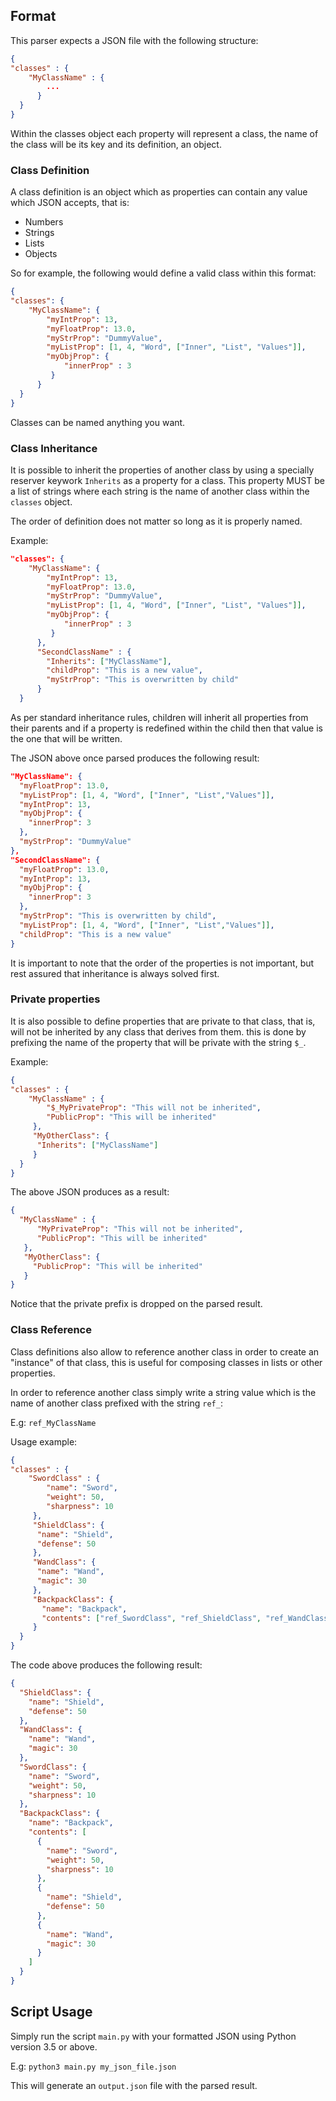 ## Format
This parser expects a JSON file with the following structure:
```json
{
"classes" : {
    "MyClassName" : {
        ...
      }
  }
}
```

Within the classes object each property will represent a class, the name of the class will be its key and its definition,
an object.

### Class Definition
A class definition is an object which as properties can contain any value which JSON accepts, that is:
- Numbers
- Strings
- Lists
- Objects

So for example, the following would define a valid class within this format:
```json
{
"classes": {
    "MyClassName": {
        "myIntProp": 13,
        "myFloatProp": 13.0,
        "myStrProp": "DummyValue",
        "myListProp": [1, 4, "Word", ["Inner", "List", "Values"]],
        "myObjProp": {
            "innerProp" : 3
         }
      }
  }
}
```
Classes can be named anything you want.

### Class Inheritance
It is possible to inherit the properties of another class by using a specially reserver keywork `Inherits` as a property
for a class. This property MUST be a list of strings where each string is the name of another class within the `classes` object.

The order of definition does not matter so long as it is properly named.

Example:
```json
"classes": {
    "MyClassName": {
        "myIntProp": 13,
        "myFloatProp": 13.0,
        "myStrProp": "DummyValue",
        "myListProp": [1, 4, "Word", ["Inner", "List", "Values"]],
        "myObjProp": {
            "innerProp" : 3
         }
      },
      "SecondClassName" : {
        "Inherits": ["MyClassName"],
        "childProp": "This is a new value",
        "myStrProp": "This is overwritten by child"
      }
  }
  ```
  
  As per standard inheritance rules, children will inherit all properties from their parents and if a property is redefined
  within the child then that value is the one that will be written.
  
  The JSON above once parsed produces the following result:
  
  ```json
  "MyClassName": {
    "myFloatProp": 13.0,
    "myListProp": [1, 4, "Word", ["Inner", "List","Values"]],
    "myIntProp": 13,
    "myObjProp": {
      "innerProp": 3
    },
    "myStrProp": "DummyValue"
  },
  "SecondClassName": {
    "myFloatProp": 13.0,
    "myIntProp": 13,
    "myObjProp": {
      "innerProp": 3
    },
    "myStrProp": "This is overwritten by child",
    "myListProp": [1, 4, "Word", ["Inner", "List","Values"]],
    "childProp": "This is a new value"
  }
  ```
It is important to note that the order of the properties is not important, but rest assured that inheritance is always
solved first.

### Private properties
It is also possible to define properties that are private to that class, that is, will not be inherited by any class
that derives from them. this is done by prefixing the name of the property that will be private with the string `$_`.

Example:

```json
{
"classes" : {
    "MyClassName" : {
        "$_MyPrivateProp": "This will not be inherited",
        "PublicProp": "This will be inherited"
     },
     "MyOtherClass": {
      "Inherits": ["MyClassName"]
     }
  }
}
```
The above JSON produces as a result:

```json
{
  "MyClassName" : {
      "MyPrivateProp": "This will not be inherited",
      "PublicProp": "This will be inherited"
   },
   "MyOtherClass": {
     "PublicProp": "This will be inherited"
   }
}
```

Notice that the private prefix is dropped on the parsed result.

### Class Reference
Class definitions also allow to reference another class in order to create an "instance" of that class,
this is useful for composing classes in lists or other properties.

In order to reference another class simply write a string value which is the name of another class prefixed with the string
`ref_`:

E.g: `ref_MyClassName`

Usage example:

```json
{
"classes" : {
    "SwordClass" : {
        "name": "Sword",
        "weight": 50,
        "sharpness": 10
     },
     "ShieldClass": {
      "name": "Shield",
      "defense": 50
     },
     "WandClass": {
      "name": "Wand",
      "magic": 30
     },
     "BackpackClass": {
       "name": "Backpack",
       "contents": ["ref_SwordClass", "ref_ShieldClass", "ref_WandClass"]
     }
  }
}
```

The code above produces the following result:

```json
{
  "ShieldClass": {
    "name": "Shield",
    "defense": 50
  },
  "WandClass": {
    "name": "Wand",
    "magic": 30
  },
  "SwordClass": {
    "name": "Sword",
    "weight": 50,
    "sharpness": 10
  },
  "BackpackClass": {
    "name": "Backpack",
    "contents": [
      {
        "name": "Sword",
        "weight": 50,
        "sharpness": 10
      },
      {
        "name": "Shield",
        "defense": 50
      },
      {
        "name": "Wand",
        "magic": 30
      }
    ]
  }
}
```

## Script Usage
Simply run the script `main.py` with your formatted JSON using Python version 3.5 or above.

E.g: `python3 main.py my_json_file.json`

This will generate an `output.json` file with the parsed result.
